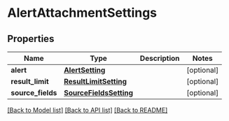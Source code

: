# AlertAttachmentSettings

## Properties
Name | Type | Description | Notes
------------ | ------------- | ------------- | -------------
**alert** | [**AlertSetting**](AlertSetting.md) |  | [optional] 
**result_limit** | [**ResultLimitSetting**](ResultLimitSetting.md) |  | [optional] 
**source_fields** | [**SourceFieldsSetting**](SourceFieldsSetting.md) |  | [optional] 

[[Back to Model list]](../README.md#documentation-for-models) [[Back to API list]](../README.md#documentation-for-api-endpoints) [[Back to README]](../README.md)

